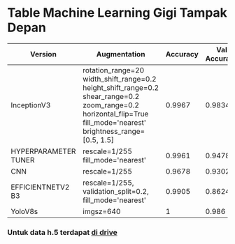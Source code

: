 # Table Machine Learning Gigi Tampak Depan


| Version          | Augmentation                                                   | Accuracy | Val Accuracy |
|------------------|----------------------------------------------------------------|----------|--------------|
| InceptionV3      | rotation_range=20<br>width_shift_range=0.2<br>height_shift_range=0.2<br>shear_range=0.2<br>zoom_range=0.2<br>horizontal_flip=True<br>fill_mode='nearest'<br>brightness_range=[0.5, 1.5] | 0.9967   | 0.98346      |
| HYPERPARAMETER TUNER | rescale=1/255<br>fill_mode='nearest'                            | 0.9961   | 0.9478       |
| CNN              | rescale=1/255                                                  | 0.9678   | 0.9302       |
| EFFICIENTNETV2 B3| rescale=1/255,<br>validation_split=0.2,<br>fill_mode='nearest' | 0.9905   | 0.8624       |
| YoloV8s          | imgsz=640                                                       | 1        | 0.986        |


### Untuk data h.5 terdapat [di drive](https://drive.google.com/drive/folders/1Y1RjevTpn7bTu_9GHUaRpYOHy2325x12?usp=sharing)

